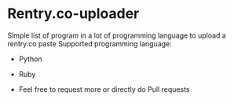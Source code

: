 # Rentry.co-uploader
Simple list of program in a lot of programming language to upload a rentry.co paste
Supported programming language:
- Python
- Ruby

- Feel free to request more or directly do Pull requests
